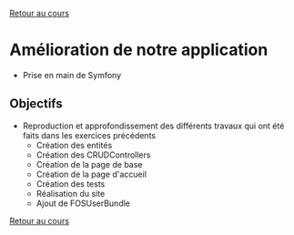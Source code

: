 [Retour au cours](../cours.md)

# Amélioration de notre application

* Prise en main de Symfony

## Objectifs

* Reproduction et approfondissement des différents travaux qui ont été faits dans les exercices précédents
    * Création des entités
    * Création des CRUDControllers
    * Création de la page de base
    * Création de la page d'accueil
    * Création des tests
    * Réalisation du site
    * Ajout de FOSUserBundle

[Retour au cours](../cours.md)
